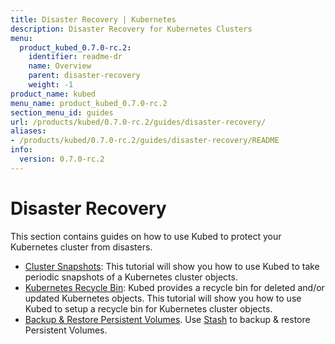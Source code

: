 ```yaml
---
title: Disaster Recovery | Kubernetes
description: Disaster Recovery for Kubernetes Clusters
menu:
  product_kubed_0.7.0-rc.2:
    identifier: readme-dr
    name: Overview
    parent: disaster-recovery
    weight: -1
product_name: kubed
menu_name: product_kubed_0.7.0-rc.2
section_menu_id: guides
url: /products/kubed/0.7.0-rc.2/guides/disaster-recovery/
aliases:
- /products/kubed/0.7.0-rc.2/guides/disaster-recovery/README
info:
  version: 0.7.0-rc.2
---
```


# Disaster Recovery

This section contains guides on how to use Kubed to protect your Kubernetes cluster from disasters.

  - [Cluster Snapshots](/products/kubed/0.7.0-rc.2/guides/disaster-recovery/cluster-snapshot): This tutorial will show you how to use Kubed to take periodic snapshots of a Kubernetes cluster objects.
  - [Kubernetes Recycle Bin](/products/kubed/0.7.0-rc.2/guides/disaster-recovery/recycle-bin): Kubed provides a recycle bin for deleted and/or updated Kubernetes objects. This tutorial will show you how to use Kubed to setup a recycle bin for Kubernetes cluster objects.
  - [Backup & Restore Persistent Volumes](/products/kubed/0.7.0-rc.2/guides/disaster-recovery/stash). Use [Stash](https://appscode.com/products/stash) to backup & restore Persistent Volumes.
